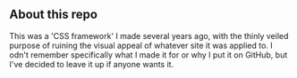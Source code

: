 ## About this repo
This was a 'CSS framework' I made several years ago, with the thinly veiled purpose of ruining the visual appeal of whatever site it was applied to.
I odn't remember specifically what I made it for or why I put it on GitHub, but I've decided to leave it up if anyone wants it.
